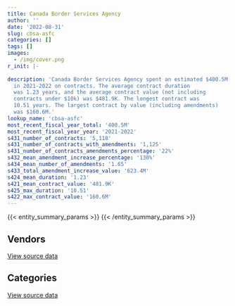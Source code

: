 ```yaml
---
title: Canada Border Services Agency
author: ''
date: '2022-08-31'
slug: cbsa-asfc
categories: []
tags: []
images:
  - /img/cover.png
r_init: |-
  
description: 'Canada Border Services Agency spent an estimated $400.5M
  in 2021-2022 on contracts. The average contract duration
  was 1.23 years, and the average contract value (not including
  contracts under $10k) was $481.9K. The longest contract was
  10.51 years. The largest contract by value (including amendments)
  was $160.6M.'
lookup_name: 'cbsa-asfc'
most_recent_fiscal_year_total: '400.5M'
most_recent_fiscal_year_year: '2021-2022'
s431_number_of_contracts: '5,118'
s431_number_of_contracts_with_amendments: '1,125'
s431_number_of_contracts_amendments_percentage: '22%'
s432_mean_amendment_increase_percentage: '130%'
s434_mean_number_of_amendments: '1.65'
s433_total_amendment_increase_value: '623.4M'
s424_mean_duration: '1.23'
s421_mean_contract_value: '481.9K'
s425_max_duration: '10.51'
s422_max_contract_value: '160.6M'
---
```


<script src="/rmarkdown-libs/htmlwidgets/htmlwidgets.js"></script>
<link href="/rmarkdown-libs/datatables-css/datatables-crosstalk.css" rel="stylesheet" />
<script src="/rmarkdown-libs/datatables-binding/datatables.js"></script>
<script src="/rmarkdown-libs/jquery/jquery-3.6.0.min.js"></script>
<link href="/rmarkdown-libs/dt-core-bootstrap/css/dataTables.bootstrap.min.css" rel="stylesheet" />
<link href="/rmarkdown-libs/dt-core-bootstrap/css/dataTables.bootstrap.extra.css" rel="stylesheet" />
<script src="/rmarkdown-libs/dt-core-bootstrap/js/jquery.dataTables.min.js"></script>
<script src="/rmarkdown-libs/dt-core-bootstrap/js/dataTables.bootstrap.min.js"></script>
<link href="/rmarkdown-libs/crosstalk/css/crosstalk.min.css" rel="stylesheet" />
<script src="/rmarkdown-libs/crosstalk/js/crosstalk.min.js"></script>
<script src="/rmarkdown-libs/htmlwidgets/htmlwidgets.js"></script>
<link href="/rmarkdown-libs/datatables-css/datatables-crosstalk.css" rel="stylesheet" />
<script src="/rmarkdown-libs/datatables-binding/datatables.js"></script>
<script src="/rmarkdown-libs/jquery/jquery-3.6.0.min.js"></script>
<link href="/rmarkdown-libs/dt-core-bootstrap/css/dataTables.bootstrap.min.css" rel="stylesheet" />
<link href="/rmarkdown-libs/dt-core-bootstrap/css/dataTables.bootstrap.extra.css" rel="stylesheet" />
<script src="/rmarkdown-libs/dt-core-bootstrap/js/jquery.dataTables.min.js"></script>
<script src="/rmarkdown-libs/dt-core-bootstrap/js/dataTables.bootstrap.min.js"></script>
<link href="/rmarkdown-libs/crosstalk/css/crosstalk.min.css" rel="stylesheet" />
<script src="/rmarkdown-libs/crosstalk/js/crosstalk.min.js"></script>

{{< entity_summary_params >}}
{{< /entity_summary_params >}}

## Vendors

<div id="htmlwidget-1" style="width:100%;height:auto;" class="datatables html-widget"></div>
<script type="application/json" data-for="htmlwidget-1">{"x":{"style":"bootstrap","filter":"none","vertical":false,"data":[["<a href=\"/vendors/10647802_canada/\">10647802 Canada<\/a>","<a href=\"/vendors/2536_4589_quebec/\">2536 4589 Quebec<\/a>","<a href=\"/vendors/3d_datacomm/\">3D datacomm<\/a>","<a href=\"/vendors/4_office_automation/\">4 Office Automation<\/a>","<a href=\"/vendors/49_solutions/\">49 Solutions<\/a>","<a href=\"/vendors/accenture/\">Accenture<\/a>","<a href=\"/vendors/access_2_networks/\">Access 2 Networks<\/a>","<a href=\"/vendors/acklands_grainger/\">Acklands Grainger<\/a>","<a href=\"/vendors/acme_future_security_controls/\">Acme Future Security Controls<\/a>","<a href=\"/vendors/act/\">ACT<\/a>","<a href=\"/vendors/adapt_pharma_canada/\">Adapt Pharma Canada<\/a>","<a href=\"/vendors/adga_group/\">ADGA Group<\/a>","<a href=\"/vendors/adrm_technology_consulting/\">ADRM Technology Consulting<\/a>","<a href=\"/vendors/advanced_chippewa_technologies/\">Advanced Chippewa Technologies<\/a>","<a href=\"/vendors/agilent/\">Agilent<\/a>","<a href=\"/vendors/altis_human_resources/\">Altis Human Resources<\/a>","<a href=\"/vendors/amazon/\">Amazon<\/a>","<a href=\"/vendors/anixter/\">Anixter<\/a>","<a href=\"/vendors/applied_electonics/\">Applied Electonics<\/a>","<a href=\"/vendors/ari_financial_services/\">ARI Financial Services<\/a>","<a href=\"/vendors/atco/\">ATCO<\/a>","<a href=\"/vendors/atlantic_business_interiors/\">Atlantic Business Interiors<\/a>","<a href=\"/vendors/avi_spl_canada/\">AVI SPL Canada<\/a>","<a href=\"/vendors/bargreen_ellingson/\">Bargreen Ellingson<\/a>","<a href=\"/vendors/bdo_canada/\">BDO Canada<\/a>","<a href=\"/vendors/bell_canada/\">Bell Canada<\/a>","<a href=\"/vendors/bio_nuclear_diagnostics/\">Bio Nuclear Diagnostics<\/a>","<a href=\"/vendors/black_mcdonald/\">Black McDonald<\/a>","<a href=\"/vendors/brs_innovations/\">BRS Innovations<\/a>","<a href=\"/vendors/bruker/\">Bruker<\/a>","<a href=\"/vendors/cache_computer_consulting/\">Cache Computer Consulting<\/a>","<a href=\"/vendors/calian/\">Calian<\/a>","<a href=\"/vendors/canadian_corps_of_commissionaires/\">Canadian Corps of Commissionaires<\/a>","<a href=\"/vendors/canadian_maritime_engineering/\">Canadian Maritime Engineering<\/a>","<a href=\"/vendors/canadian_red_cross/\">Canadian Red Cross<\/a>","<a href=\"/vendors/canon/\">Canon<\/a>","<a href=\"/vendors/carahsoft_technology/\">Carahsoft Technology<\/a>","<a href=\"/vendors/cbci_telecom/\">CBCI Telecom<\/a>","<a href=\"/vendors/cdw_canada/\">CDW Canada<\/a>","<a href=\"/vendors/cgi/\">CGI<\/a>","<a href=\"/vendors/channel_management_international/\">Channel Management International<\/a>","<a href=\"/vendors/charron_human_resources/\">Charron Human Resources<\/a>","<a href=\"/vendors/chubb_edwards/\">Chubb Edwards<\/a>","<a href=\"/vendors/cision_canada/\">Cision Canada<\/a>","<a href=\"/vendors/cistel_technology/\">Cistel Technology<\/a>","<a href=\"/vendors/citrix/\">Citrix<\/a>","<a href=\"/vendors/closereach/\">CloseReach<\/a>","<a href=\"/vendors/cofomo/\">Cofomo<\/a>","<a href=\"/vendors/compugen/\">Compugen<\/a>","<a href=\"/vendors/concept_controls/\">Concept Controls<\/a>","<a href=\"/vendors/contract_community/\">Contract Community<\/a>","<a href=\"/vendors/convergint_technologies/\">Convergint Technologies<\/a>","<a href=\"/vendors/coradix_technology_consulting/\">Coradix Technology Consulting<\/a>","<a href=\"/vendors/corbel_management/\">Corbel Management<\/a>","<a href=\"/vendors/csdc_systems/\">CSDC Systems<\/a>","<a href=\"/vendors/ctoms/\">CTOMS<\/a>","<a href=\"/vendors/d4is_solutions/\">D4IS Solutions<\/a>","<a href=\"/vendors/dalian_enterprises/\">Dalian Enterprises<\/a>","<a href=\"/vendors/data_communications_management/\">Data Communications Management<\/a>","<a href=\"/vendors/davtair_industries/\">Davtair Industries<\/a>","<a href=\"/vendors/delco_automation/\">Delco Automation<\/a>","<a href=\"/vendors/dell_computer/\">Dell Computer<\/a>","<a href=\"/vendors/deloitte/\">Deloitte<\/a>","<a href=\"/vendors/dls_technology/\">DLS Technology<\/a>","<a href=\"/vendors/donna_cona/\">Donna Cona<\/a>","<a href=\"/vendors/dwp_solutions/\">DWP Solutions<\/a>","<a href=\"/vendors/dynabook_canada/\">Dynabook Canada<\/a>","<a href=\"/vendors/dynamic_personnel_consultants/\">Dynamic Personnel Consultants<\/a>","<a href=\"/vendors/eagle_professional_resources/\">Eagle Professional Resources<\/a>","<a href=\"/vendors/eclipsys_solutions/\">Eclipsys Solutions<\/a>","<a href=\"/vendors/ecole_de_langues_abce/\">Ecole De Langues Abce<\/a>","<a href=\"/vendors/ecole_de_langues_la_cite/\">Ecole De Langues La Cite<\/a>","<a href=\"/vendors/ekos_research_associates/\">Ekos Research Associates<\/a>","<a href=\"/vendors/emergent_biosolutions/\">Emergent Biosolutions<\/a>","<a href=\"/vendors/empowered_networks/\">Empowered Networks<\/a>","<a href=\"/vendors/ernst_young/\">Ernst Young<\/a>","<a href=\"/vendors/esri/\">ESRI<\/a>","<a href=\"/vendors/evripos_janitorial_services/\">Evripos Janitorial Services<\/a>","<a href=\"/vendors/excel_human_resources/\">Excel Human Resources<\/a>","<a href=\"/vendors/fast_forward_french/\">Fast Forward French<\/a>","<a href=\"/vendors/fast_track_staffing/\">Fast Track Staffing<\/a>","<a href=\"/vendors/fca_canada/\">FCA Canada<\/a>","<a href=\"/vendors/ford_motor_company/\">Ford Motor Company<\/a>","<a href=\"/vendors/freebalance/\">FreeBalance<\/a>","<a href=\"/vendors/fujitsu/\">Fujitsu<\/a>","<a href=\"/vendors/g4s_security_services/\">G4S Security Services<\/a>","<a href=\"/vendors/garda_security_group/\">Garda Security Group<\/a>","<a href=\"/vendors/gartner/\">Gartner<\/a>","<a href=\"/vendors/gc_strategies/\">GC Strategies<\/a>","<a href=\"/vendors/gdi_services/\">GDI Services<\/a>","<a href=\"/vendors/general_dynamics/\">General Dynamics<\/a>","<a href=\"/vendors/general_motors/\">General Motors<\/a>","<a href=\"/vendors/genesis_integration/\">Genesis Integration<\/a>","<a href=\"/vendors/gfl_environmental/\">GFL Environmental<\/a>","<a href=\"/vendors/glasshouse_systems/\">GlassHouse Systems<\/a>","<a href=\"/vendors/global_knowledge/\">Global Knowledge<\/a>","<a href=\"/vendors/global_total_office/\">Global Total Office<\/a>","<a href=\"/vendors/global_upholstery/\">Global Upholstery<\/a>","<a href=\"/vendors/goss_gilroy/\">Goss Gilroy<\/a>","<a href=\"/vendors/grand_toy/\">Grand Toy<\/a>","<a href=\"/vendors/graybridge_international_consulting/\">Graybridge International Consulting<\/a>","<a href=\"/vendors/greater_toronto_airport_authority/\">Greater Toronto Airport Authority<\/a>","<a href=\"/vendors/hewlett_packard/\">Hewlett Packard<\/a>","<a href=\"/vendors/honeywell/\">Honeywell<\/a>","<a href=\"/vendors/hypertec/\">Hypertec<\/a>","<a href=\"/vendors/i4c_information_technology/\">I4C Information Technology<\/a>","<a href=\"/vendors/ibi_group_architects_canada/\">IBI Group Architects Canada<\/a>","<a href=\"/vendors/ibiska_telecom/\">Ibiska Telecom<\/a>","<a href=\"/vendors/ibm_canada/\">IBM Canada<\/a>","<a href=\"/vendors/ihs_global/\">IHS Global<\/a>","<a href=\"/vendors/imp_group/\">IMP Group<\/a>","<a href=\"/vendors/info_tech_research_group/\">Info Tech Research Group<\/a>","<a href=\"/vendors/insa/\">Insa<\/a>","<a href=\"/vendors/integra_networks/\">Integra Networks<\/a>","<a href=\"/vendors/integrated_distribution_systems/\">Integrated Distribution Systems<\/a>","<a href=\"/vendors/international_reporting/\">International Reporting<\/a>","<a href=\"/vendors/ipsos/\">Ipsos<\/a>","<a href=\"/vendors/iron_mountain/\">Iron Mountain<\/a>","<a href=\"/vendors/it_net_consultants/\">IT NET Consultants<\/a>","<a href=\"/vendors/itex/\">ITEX<\/a>","<a href=\"/vendors/jim_pattison_industries/\">Jim Pattison Industries<\/a>","<a href=\"/vendors/john_howard_society/\">John Howard Society<\/a>","<a href=\"/vendors/kia_canada/\">Kia Canada<\/a>","<a href=\"/vendors/konica_minolta_business_solutions/\">Konica Minolta Business Solutions<\/a>","<a href=\"/vendors/kpmg/\">KPMG<\/a>","<a href=\"/vendors/kwc_architects/\">Kwc Architects<\/a>","<a href=\"/vendors/l_agence/\">L Agence<\/a>","<a href=\"/vendors/language_research_development_group/\">Language Research Development Group<\/a>","<a href=\"/vendors/lansdowne_technologies/\">Lansdowne Technologies<\/a>","<a href=\"/vendors/leo_pisces_services_group/\">Leo Pisces Services Group<\/a>","<a href=\"/vendors/les_entreprises_fervel/\">Les Entreprises Fervel<\/a>","<a href=\"/vendors/lexisnexis_canada/\">LexisNexis Canada<\/a>","<a href=\"/vendors/life_technologies/\">Life Technologies<\/a>","<a href=\"/vendors/lloyd_libke_law_enforcement_sales/\">Lloyd Libke Law Enforcement Sales<\/a>","<a href=\"/vendors/logistik_unicorp/\">Logistik Unicorp<\/a>","<a href=\"/vendors/lumina_it/\">Lumina IT<\/a>","<a href=\"/vendors/makwa_resourcing/\">Makwa Resourcing<\/a>","<a href=\"/vendors/manpower_services_canada/\">Manpower Services Canada<\/a>","<a href=\"/vendors/maplesoft_consulting/\">Maplesoft Consulting<\/a>","<a href=\"/vendors/mckinsey_and_company/\">McKinsey and Company<\/a>","<a href=\"/vendors/mdos_consulting/\">MDOS Consulting<\/a>","<a href=\"/vendors/mega_tech/\">Mega Tech<\/a>","<a href=\"/vendors/meggitt/\">Meggitt<\/a>","<a href=\"/vendors/mercury_marine/\">Mercury Marine<\/a>","<a href=\"/vendors/mgis/\">MGIS<\/a>","<a href=\"/vendors/microsoft_canada/\">Microsoft Canada<\/a>","<a href=\"/vendors/mindwire_systems/\">Mindwire Systems<\/a>","<a href=\"/vendors/mishkumi_technologies/\">Mishkumi Technologies<\/a>","<a href=\"/vendors/mitsubishi_motor_sales/\">Mitsubishi Motor Sales<\/a>","<a href=\"/vendors/mnp/\">MNP<\/a>","<a href=\"/vendors/modis_canada/\">Modis Canada<\/a>","<a href=\"/vendors/moerae_solutions/\">Moerae Solutions<\/a>","<a href=\"/vendors/moore_canada/\">Moore Canada<\/a>","<a href=\"/vendors/morneau_shepell/\">Morneau Shepell<\/a>","<a href=\"/vendors/morpho_canada/\">Morpho Canada<\/a>","<a href=\"/vendors/motorola_solutions_canada/\">Motorola Solutions Canada<\/a>","<a href=\"/vendors/nations_translation_group/\">Nations Translation Group<\/a>","<a href=\"/vendors/nav_canada/\">NAV Canada<\/a>","<a href=\"/vendors/navpoint_consulting_group/\">Navpoint Consulting Group<\/a>","<a href=\"/vendors/neptune_security_services/\">Neptune Security Services<\/a>","<a href=\"/vendors/newfound_recruiting/\">Newfound Recruiting<\/a>","<a href=\"/vendors/nisha_techonologies/\">Nisha Techonologies<\/a>","<a href=\"/vendors/nissan_canada/\">Nissan Canada<\/a>","<a href=\"/vendors/nitam_solutions/\">Nitam Solutions<\/a>","<a href=\"/vendors/northern_micro/\">Northern Micro<\/a>","<a href=\"/vendors/nua_office/\">NUA Office<\/a>","<a href=\"/vendors/nuctech_company/\">NUCTECH Company<\/a>","<a href=\"/vendors/nuix_north_america/\">Nuix North America<\/a>","<a href=\"/vendors/olin/\">Olin<\/a>","<a href=\"/vendors/onx_enterprise_solutions/\">OnX Enterprise Solutions<\/a>","<a href=\"/vendors/openframe_technologies/\">OpenFrame Technologies<\/a>","<a href=\"/vendors/opentext/\">OpenText<\/a>","<a href=\"/vendors/oracle_canada/\">Oracle Canada<\/a>","<a href=\"/vendors/pacific_safety_products/\">Pacific Safety Products<\/a>","<a href=\"/vendors/paladin_group/\">Paladin Group<\/a>","<a href=\"/vendors/panasonic/\">Panasonic<\/a>","<a href=\"/vendors/pattison_sign_group/\">Pattison Sign Group<\/a>","<a href=\"/vendors/perceptics/\">Perceptics<\/a>","<a href=\"/vendors/phaselock_systems_international/\">Phaselock Systems International<\/a>","<a href=\"/vendors/pitney_bowes/\">Pitney Bowes<\/a>","<a href=\"/vendors/pleiad_canada/\">Pleiad Canada<\/a>","<a href=\"/vendors/polaris_industries/\">Polaris Industries<\/a>","<a href=\"/vendors/pra/\">PRA<\/a>","<a href=\"/vendors/precisionit/\">PrecisionIT<\/a>","<a href=\"/vendors/pricewaterhouse_coopers/\">Pricewaterhouse Coopers<\/a>","<a href=\"/vendors/printers_plus/\">Printers Plus<\/a>","<a href=\"/vendors/procom_consultants/\">Procom Consultants<\/a>","<a href=\"/vendors/proquest/\">ProQuest<\/a>","<a href=\"/vendors/prosci_canada/\">Prosci Canada<\/a>","<a href=\"/vendors/purelogic/\">PureLogic<\/a>","<a href=\"/vendors/purespirit_solutions/\">PureSpirIT Solutions<\/a>","<a href=\"/vendors/qiagen/\">QIAGEN<\/a>","<a href=\"/vendors/qmr/\">QMR<\/a>","<a href=\"/vendors/queen_s_university/\">Queen’s University<\/a>","<a href=\"/vendors/quintet_consulting/\">Quintet Consulting<\/a>","<a href=\"/vendors/r_e_gilmore_investments/\">R E Gilmore Investments<\/a>","<a href=\"/vendors/r_r_international_translation/\">R R International Translation<\/a>","<a href=\"/vendors/radiation_solutions/\">Radiation Solutions<\/a>","<a href=\"/vendors/rampart_international/\">Rampart International<\/a>","<a href=\"/vendors/randstad/\">Randstad<\/a>","<a href=\"/vendors/rapiscan_systems/\">Rapiscan Systems<\/a>","<a href=\"/vendors/raymond_chabot_grant_thornton/\">Raymond Chabot Grant Thornton<\/a>","<a href=\"/vendors/rhea/\">RHEA<\/a>","<a href=\"/vendors/ricoh/\">Ricoh<\/a>","<a href=\"/vendors/rogers/\">Rogers<\/a>","<a href=\"/vendors/s_p_global_market_intelligence/\">S P Global Market Intelligence<\/a>","<a href=\"/vendors/salesforce_canada/\">Salesforce Canada<\/a>","<a href=\"/vendors/salvation_army/\">Salvation Army<\/a>","<a href=\"/vendors/samson_associes/\">Samson Associes<\/a>","<a href=\"/vendors/sap/\">SAP<\/a>","<a href=\"/vendors/securiguard_services/\">Securiguard Services<\/a>","<a href=\"/vendors/serco/\">Serco<\/a>","<a href=\"/vendors/sharp_electronics/\">Sharp Electronics<\/a>","<a href=\"/vendors/shi_canada/\">SHI Canada<\/a>","<a href=\"/vendors/si_systems/\">SI Systems<\/a>","<a href=\"/vendors/smiths_detection/\">Smiths Detection<\/a>","<a href=\"/vendors/softchoice/\">Softchoice<\/a>","<a href=\"/vendors/softsim_technologies/\">Softsim Technologies<\/a>","<a href=\"/vendors/solotech/\">Solotech<\/a>","<a href=\"/vendors/somos/\">Somos<\/a>","<a href=\"/vendors/st_joseph_print_group/\">St Joseph Print Group<\/a>","<a href=\"/vendors/stantec/\">Stantec<\/a>","<a href=\"/vendors/subaru_canada/\">Subaru Canada<\/a>","<a href=\"/vendors/summit_canada_distributors/\">Summit Canada Distributors<\/a>","<a href=\"/vendors/supremex/\">SupremeX<\/a>","<a href=\"/vendors/systematix_solutions/\">Systematix Solutions<\/a>","<a href=\"/vendors/systems_for_research/\">Systems for Research<\/a>","<a href=\"/vendors/systemscope/\">Systemscope<\/a>","<a href=\"/vendors/taligent_consulting/\">Taligent Consulting<\/a>","<a href=\"/vendors/tankatek/\">Tankatek<\/a>","<a href=\"/vendors/teknion/\">Teknion<\/a>","<a href=\"/vendors/teksystems_canada/\">Teksystems Canada<\/a>","<a href=\"/vendors/telecom_computer_services/\">Telecom Computer Services<\/a>","<a href=\"/vendors/telus_canada/\">Telus Canada<\/a>","<a href=\"/vendors/tenaquip/\">Tenaquip<\/a>","<a href=\"/vendors/teramach_technologies/\">Teramach Technologies<\/a>","<a href=\"/vendors/tervita/\">Tervita<\/a>","<a href=\"/vendors/tes_contract_services/\">TES Contract Services<\/a>","<a href=\"/vendors/the_aim_group/\">The AIM Group<\/a>","<a href=\"/vendors/the_calgary_airport_authority/\">The Calgary Airport Authority<\/a>","<a href=\"/vendors/the_masha_krupp_translation_group/\">The Masha Krupp Translation Group<\/a>","<a href=\"/vendors/the_right_door_consulting/\">The Right Door Consulting<\/a>","<a href=\"/vendors/thermo_fisher_scientific/\">Thermo Fisher Scientific<\/a>","<a href=\"/vendors/thinkon/\">ThinkOn<\/a>","<a href=\"/vendors/thomson_reuters/\">Thomson Reuters<\/a>","<a href=\"/vendors/titan_boats/\">Titan Boats<\/a>","<a href=\"/vendors/toronto_bail_program/\">Toronto Bail Program<\/a>","<a href=\"/vendors/toshiba_canada/\">Toshiba Canada<\/a>","<a href=\"/vendors/toyota/\">Toyota<\/a>","<a href=\"/vendors/tpg_technology_consultants/\">Tpg Technology Consultants<\/a>","<a href=\"/vendors/trm_technologies/\">TRM Technologies<\/a>","<a href=\"/vendors/tundra_technical_solutions/\">Tundra Technical Solutions<\/a>","<a href=\"/vendors/turtle_island_staffing/\">Turtle Island Staffing<\/a>","<a href=\"/vendors/tyco_integrated_fire_security/\">Tyco Integrated Fire Security<\/a>","<a href=\"/vendors/unisource/\">Unisource<\/a>","<a href=\"/vendors/unisync_group/\">Unisync Group<\/a>","<a href=\"/vendors/unisys_canada/\">Unisys Canada<\/a>","<a href=\"/vendors/university_of_ottawa/\">University of Ottawa<\/a>","<a href=\"/vendors/veritaaq_technology_house/\">Veritaaq Technology House<\/a>","<a href=\"/vendors/vmware/\">VMware<\/a>","<a href=\"/vendors/vwr_international/\">VWR International<\/a>","<a href=\"/vendors/william_j_barker_clinical/\">William J Barker Clinical<\/a>","<a href=\"/vendors/wills_transfer/\">Wills Transfer<\/a>","<a href=\"/vendors/wolters_kluwer/\">Wolters Kluwer<\/a>","<a href=\"/vendors/workdynamics_technologies/\">WorkDynamics Technologies<\/a>","<a href=\"/vendors/worldreach_software/\">Worldreach Software<\/a>","<a href=\"/vendors/xerox/\">Xerox<\/a>","<a href=\"/vendors/yamaha_motors_canada/\">Yamaha Motors Canada<\/a>","<a href=\"/vendors/zernam_enterprise/\">Zernam Enterprise<\/a>"],[null,2067482.22,10717.06,24551.75,null,null,null,24862.62,143229.6,null,56490.03,330433.34,112425.8,1916509,312383.73,1567356.63,null,10339.5,12749.41,null,null,null,329048.42,40320.43,891108.65,1267946.94,null,null,90317.52,null,362186.96,4263181.52,12589322.17,null,3243548.22,133496.41,134919.09,16971.37,67668.51,4705252.88,null,35420.74,12126.82,null,11331.7,null,108157.15,17519821.96,103672.24,null,46460.41,null,230960.73,11113325.28,148270.16,19486.96,2164326.48,null,14395.5,null,336956.02,52022.18,22036384.45,null,6408142.11,490902.05,null,null,null,null,168753.92,62480.95,101976.19,null,22141.76,510934.97,20842.69,null,806870.44,null,null,null,1459866.4,105090,206235.4,9099060.15,9922705.51,2899183.69,null,658003.09,6169.65,3119708.14,35099.15,8230.85,102497.95,102254.51,null,122129.66,140316.86,74029.11,83094.43,432197.9,224876,97323.68,73112.13,260846.76,2656768.76,2218846.29,13536828.18,132658.65,442087.67,null,null,1681058.57,11051.33,null,null,null,267991.9,28459.57,483179.84,1753821.12,null,11766.39,91392.57,null,null,15565,101652.54,256256.85,null,112691.74,null,1668048.99,4731523.48,89154.8,null,37484.7,144329.31,1444422.03,716645.07,12494.92,null,null,6778263.12,445924.17,2008728.56,11723.75,29651.77,231482.49,992568.47,15026.67,457412.48,null,591840.27,1721148.38,null,323570.71,591655.55,780390.57,672772.16,10048926.53,null,null,1744818.29,null,577748.21,null,45647.99,3286.23,166562,161513.75,425520.14,7865.18,765756.11,null,1306742.87,5277975.22,30916.8,57830.21,null,null,null,1625480.72,1463750.45,142748.31,2553755.78,null,202246.73,null,null,4269.68,1078971.46,null,187949.37,18623.49,null,873695.32,45369.85,4408780.62,1259870.28,430708.38,13081.1,403950.33,null,null,null,496340.51,709916.34,1555790.42,5234097.13,431059.51,7658.85,null,5562071.9,7742874.05,299130.23,null,8333.33,179077.22,null,null,173090.98,75059.15,24902.57,459937.83,null,null,1343884.28,null,67511.25,1532995,null,417305.45,null,null,13930.82,203558.33,244191,6366.66,null,167231.85,200736.29,null,39848.26,195626.63,1528655.42,911017.02,1331944.57,6531500.45,644030.44,null,null,205856.68,null,21860.08,5357,null,9238062.2,22100,null,1403159.08,34709.91,17432.43,149103.36,141642.49,114496.16,null,18469.06],[null,2073146.56,null,20052.64,null,24860,null,120849.94,51401.01,null,48510.68,474269.02,null,1935125.13,622903.85,1781975.63,462827.15,null,31086.04,96834.42,22137.16,385.83,250842.04,null,592529.74,2794053.75,33366.41,null,634127.24,39460.57,2766977.4,5825908.92,13524536.23,4151070.39,3252434.65,137921.36,243857.63,24403.4,1869360.62,4650601.12,1616.88,83532.1,5197.21,null,null,10465.3,182985.08,16983157.3,null,null,null,null,231593.5,9923392.38,148676.38,null,1473777.81,1560127.33,null,null,198920.54,37090.96,57334366.45,null,7894710.35,210201.28,2632092.17,39154.5,null,309736.68,98310.25,83636.43,null,null,20521.72,101836.58,55880.52,null,776146.64,24990,11017.5,462850.96,2436039.39,107401.98,206800.43,7598178.86,12449404.49,3795866.27,null,900781.83,6186.55,2358400.41,null,10699.13,null,46299.09,null,40293.38,140701.29,56656.31,50391.54,366260.84,154414,88002.66,101705.65,261561.41,2664047.58,1726615.98,14300226.49,158010.21,null,78893.55,null,30921.32,11421.27,null,26027,null,268726.13,66610.71,363282.88,2010720.19,null,11197.95,null,41116.96,2620306.73,null,null,239056.74,2429.47,109965.59,null,null,4744486.56,7624.04,null,3845.53,209621.14,666911.08,767784.22,12644.26,285029.26,null,9653349.67,678501.39,2246674.73,null,227834.22,220558.83,2724337.93,null,293376.22,null,706735.13,1380866.69,null,119543.49,593276.53,1009268.37,674615.37,3089625.82,89260.12,null,784426.52,3006.45,4617248.62,null,1670716.45,118792.01,30574.39,138137.09,1081257.11,1327749.86,129804.55,null,124281.34,3946992.61,71924.93,29471.4,null,null,25029.5,1361636.74,1704543,224518.25,2828584.04,null,811095.29,360109.82,190928.42,68092.59,1305478.99,55935,42692.5,14037.99,null,876089.01,117147.32,4924387.03,1263321.98,2155271.2,11891.9,600890.24,152656.92,null,null,597567.85,719808.35,1715859.68,5248437.13,72040.08,11624.89,null,7897306.26,8417755.72,685867.82,null,4885.84,null,10904.5,85972.51,133928.61,75264.79,17342.29,591013.86,null,94291.66,1363492.3,null,79534.09,2440527.73,16217.99,222129.72,null,null,null,null,null,null,28805.75,181313.44,348903.35,696825.02,69572.95,522622.95,1532843.51,4055.22,414940.96,7346977.74,645794.91,null,null,243348.83,64263.1,null,648196.93,32544,12418299.99,1808666.78,null,1407003.35,34805.01,17480.2,20790.41,710152.77,105903.69,null,null],[608583.84,1495384.4,null,11594.91,null,7458,405896,112687.96,138815.5,364740.76,10396,2407074.18,603992.56,1803245.3,727428.05,1003764.04,6399021.08,null,null,19366.88,null,15647.43,76722.42,null,2731363.91,871807.02,null,null,1559948.85,305340.32,2865389.47,6594629.24,11861982.91,null,1152522.93,98473.39,243248.85,13301.3,674390.17,2377131.35,36885.05,48477,null,16950,null,null,168457.12,11285401.38,null,null,null,32304.14,230960.73,13288501.96,148270.16,null,851522.91,3963149.32,null,34090.09,1961654.64,null,88067545.28,5877.95,4858388.74,209626.96,1784412.68,null,4643,380740.27,14341.65,13230,null,81638.13,20465.65,190360.7,1322.01,null,265162.75,null,null,454561.71,2312845.88,null,206235.4,7577418.81,11921202.76,3081499.49,12012371.54,848932.86,5645.65,763263.61,225186.41,16000.38,null,66181.96,null,127331.29,156585.97,123616.03,233264.92,321175.64,82251.2,92825.53,148662.8,174374.27,2656768.76,1179888.59,16836302.85,68575.42,null,182467.81,166771.48,15397.42,8941.47,null,148435.26,null,179150.75,23072.74,65908.94,2005226.42,65474.46,26890.02,null,28337.36,3427999.84,39522.17,null,551780.85,11539.99,122967.78,null,null,4806103.48,null,null,null,209048.41,276968.54,576059.77,44479.76,544689.42,null,9162382.37,1974691.87,1147068.16,null,null,94563.96,2106986.58,null,374060.39,null,591840.27,4875918.77,25057.22,366667,591655.55,1006510.8,672772.16,281217.57,91270.67,null,136833.63,20377.05,615562.15,null,1255319.73,null,null,116585.35,695812.44,1729360.7,573705.11,null,595550.4,3936208.47,null,52437.36,24295,42022.44,null,381397.14,472236.71,55565.24,2520539.42,11342.41,922010.89,null,null,null,1686852.1,null,170272.25,null,null,1291534.82,154307.7,3214448.39,1259870.28,1038081.07,null,756332.82,73943.2,54681.8,null,178336.92,855864.56,1642027.02,5234097.13,null,8098.04,null,6001093.64,6030189.21,56731.15,235436.48,null,null,null,11415.98,117891.21,75059.15,46950.4,589399.07,null,570877.3,340358.66,null,119754.11,6053151.28,null,250289.24,10615.22,null,null,null,837875.38,null,236365.46,170505.95,183419.57,2794957.5,9317.86,831279.56,1528655.42,675.87,200658.62,8923474.71,644030.44,98146.13,null,294446.79,null,null,null,null,8887472.63,83086.78,18399.1,1403159.08,36698.13,17432.43,25716.87,1208138.47,120589.94,null,77546.25],[691569.76,null,null,7437.08,1637993.57,2402061.63,null,45373.37,null,1321982.26,10396,3404548.63,4486929.7,1828964.35,738104.63,938054.54,15289372.97,null,273253.99,null,null,null,31188.23,30571.94,5924426.11,1472251.86,null,132221.46,1559948.85,34374.31,3954509.95,5596480.95,9365268.75,null,674540.15,84574.31,678285.21,79917.88,2073331.93,653257.96,29587.5,29098.78,null,3318.26,null,null,100624.32,8246281.32,161812.05,55483.12,null,306099.09,863596.11,15104635.71,36965.99,null,664624.38,6458188.9,null,null,1476215.88,393819.75,51118963.09,21156,10205755.96,70067.09,2022826.93,null,20326,670180.44,61924.47,23220.34,null,null,20465.65,892340.94,21419.07,9126.62,1631630.62,null,null,null,1569010.09,null,220488.14,7577418.81,10791468.99,3705044.87,23227779.04,343841.75,38.06,2108642.73,null,13948.31,null,29799.23,15929.61,15993.3,141135.34,33646.43,437777.89,null,157428.27,93229.99,477884.06,null,null,5320958.83,8801787.27,null,null,475188.78,184450.95,null,null,12429.05,null,216267.03,null,10636.05,643417.42,2005226.42,216753.78,3115.77,null,null,3427999.84,155793.04,null,435176.44,null,123651.81,93177.14,null,4718560.4,null,3328578.11,null,63000.89,null,381565.38,null,484997.43,239845.9,8097742.32,5192470.86,507442.76,null,150497.22,106509.92,15742.14,null,265118.99,790278.28,657013.02,2286439.04,116971.17,366667,327312.4,null,90401.2,1788609.87,58863.96,143970.81,3909671.28,null,615562.15,22867.77,null,null,265776,668564.41,740648.49,505953.92,1397156.06,19917.85,850176.2,4237075.17,null,25658.84,null,null,null,203032.66,148391.97,19593.96,1755678.49,34657.38,216905.22,9398.38,832768.55,null,2019582.23,null,80327.5,null,8620.69,1289656.09,209872.5,3220155.02,1259870.28,118676.91,null,705030.89,null,53117.16,11964.22,178336.92,635404.24,362727.63,5234097.13,null,6937.26,17008.54,5363093.85,6134074.83,121306.24,1038748.69,null,null,null,null,null,null,17853.15,227685.67,48878.3,1726933.46,201114.41,34069.75,44808.77,14604029.81,3293.61,434135.1,2158.32,35144.28,14370.88,null,4914539.36,null,144028.77,256114.55,223688.57,2794957.5,47930.49,11297.93,1528655.42,null,575537.26,7937319.86,3310804.55,203628.05,36606.42,186724.49,null,null,null,null,7297784.78,159955.9,null,null,38821.37,16950,42789.99,1318391.28,138181.12,67648.66,null]],"container":"<table class=\"table table-striped table-hover row-border order-column display\">\n  <thead>\n    <tr>\n      <th>Vendor<\/th>\n      <th>2018-2019<\/th>\n      <th>2019-2020<\/th>\n      <th>2020-2021<\/th>\n      <th>2021-2022<\/th>\n    <\/tr>\n  <\/thead>\n<\/table>","options":{"order":[[4,"desc"]],"pageLength":10,"autoWidth":true,"columnDefs":[{"targets":1,"render":"function(data, type, row, meta) {\n    return type !== 'display' ? data : DTWidget.formatCurrency(data, \"$\", 2, 3, \",\", \".\", true, null);\n  }"},{"targets":2,"render":"function(data, type, row, meta) {\n    return type !== 'display' ? data : DTWidget.formatCurrency(data, \"$\", 2, 3, \",\", \".\", true, null);\n  }"},{"targets":3,"render":"function(data, type, row, meta) {\n    return type !== 'display' ? data : DTWidget.formatCurrency(data, \"$\", 2, 3, \",\", \".\", true, null);\n  }"},{"targets":4,"render":"function(data, type, row, meta) {\n    return type !== 'display' ? data : DTWidget.formatCurrency(data, \"$\", 2, 3, \",\", \".\", true, null);\n  }"},{"width":"16%","targets":[1,2,3,4]},{"className":"dt-right","targets":[1,2,3,4]}],"orderClasses":false}},"evals":["options.columnDefs.0.render","options.columnDefs.1.render","options.columnDefs.2.render","options.columnDefs.3.render"],"jsHooks":[]}</script>
<p class="text-right">
<a href="https://github.com/GoC-Spending/contracts-data/tree/main/data/out/departments/cbsa-asfc/summary_by_fiscal_year_by_vendor.csv" class="source-data-link btn btn-link">View source data</a>
</p>

## Categories

<div id="htmlwidget-2" style="width:100%;height:auto;" class="datatables html-widget"></div>
<script type="application/json" data-for="htmlwidget-2">{"x":{"style":"bootstrap","filter":"none","vertical":false,"data":[["<a href=\"/categories/other/\">(Other)<\/a>","<a href=\"/categories/facilities_and_construction/\">Facilities and construction<\/a>","<a href=\"/categories/office_management/\">Office management<\/a>","<a href=\"/categories/professional_services/\">Professional services<\/a>","<a href=\"/categories/information_technology/\">Information technology<\/a>","<a href=\"/categories/medical/\">Medical<\/a>","<a href=\"/categories/transportation_and_logistics/\">Transportation and logistics<\/a>","<a href=\"/categories/industrial_products_and_services/\">Industrial products and services<\/a>","<a href=\"/categories/travel/\">Travel<\/a>","<a href=\"/categories/security_and_protection/\">Security and protection<\/a>","<a href=\"/categories/human_capital/\">Human capital<\/a>"],[8758007.54,7409842.83,3313828.33,31882578.42,169412664.1,19490593.36,8458734.38,14678904.2,22948.64,26042126,1637918.32],[8456713.67,13852697.11,3285940.91,33558585.24,219470921.94,24391734.33,6999997.32,17946906.43,2336742.42,29551240.61,1916264.92],[10066312.39,19049733.65,3505783.39,29273568.18,247267758.19,24727810.46,5876718.25,18330905.46,667765.58,25372783.69,1832574.98],[14717383.88,17995624.79,2928091.16,41995931.21,258201521.99,25759013.97,5242754.72,10468920.78,1611561.76,19758767.66,1851722.25]],"container":"<table class=\"table table-striped table-hover row-border order-column display\">\n  <thead>\n    <tr>\n      <th>Category<\/th>\n      <th>2018-2019<\/th>\n      <th>2019-2020<\/th>\n      <th>2020-2021<\/th>\n      <th>2021-2022<\/th>\n    <\/tr>\n  <\/thead>\n<\/table>","options":{"order":[[4,"desc"]],"dom":"t","pageLength":30,"autoWidth":true,"columnDefs":[{"targets":1,"render":"function(data, type, row, meta) {\n    return type !== 'display' ? data : DTWidget.formatCurrency(data, \"$\", 2, 3, \",\", \".\", true, null);\n  }"},{"targets":2,"render":"function(data, type, row, meta) {\n    return type !== 'display' ? data : DTWidget.formatCurrency(data, \"$\", 2, 3, \",\", \".\", true, null);\n  }"},{"targets":3,"render":"function(data, type, row, meta) {\n    return type !== 'display' ? data : DTWidget.formatCurrency(data, \"$\", 2, 3, \",\", \".\", true, null);\n  }"},{"targets":4,"render":"function(data, type, row, meta) {\n    return type !== 'display' ? data : DTWidget.formatCurrency(data, \"$\", 2, 3, \",\", \".\", true, null);\n  }"},{"width":"16%","targets":[1,2,3,4]},{"className":"dt-right","targets":[1,2,3,4]}],"orderClasses":false,"lengthMenu":[10,25,30,50,100]}},"evals":["options.columnDefs.0.render","options.columnDefs.1.render","options.columnDefs.2.render","options.columnDefs.3.render"],"jsHooks":[]}</script>
<p class="text-right">
<a href="https://github.com/GoC-Spending/contracts-data/tree/main/data/out/departments/cbsa-asfc/summary_by_fiscal_year_by_category.csv" class="source-data-link btn btn-link">View source data</a>
</p>
